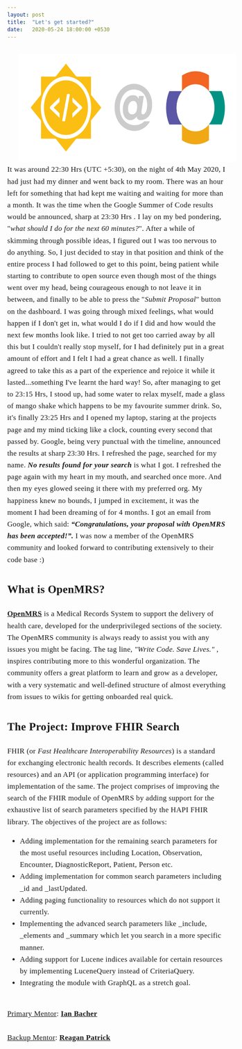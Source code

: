 ```yaml
---
layout: post
title:  "Let's get started?"
date:   2020-05-24 18:00:00 +0530
---
```


<br/>

<img src="/assets/images/gsoc_openmrs.png" style="width:auto; height:250px; position:relative; left:5%;">

<span style="font-family: medium-content-serif-font, Georgia, Cambria, Times New Roman, Times, serif; font-size:17px; letter-spacing: +0.02em; line-height:1.6;">
It was around 22:30 Hrs (UTC +5:30), on the night of 4th May 2020, I had just had my dinner and went back to my room. There was an hour left for something that had kept me waiting and waiting for more than a month. It was the time when the Google Summer of Code results would be announced, sharp at 23:30 Hrs . I lay on my bed pondering, "<i>what should I do for the next 60 minutes?</i>".


<span style="font-family: medium-content-serif-font, Georgia, Cambria, Times New Roman, Times, serif; font-size:17px; letter-spacing: +0.02em; line-height:1.6">
After a while of skimming through possible ideas, I figured out I was too nervous to do anything. So, I just decided to stay in that position and think of the entire process I had followed to get to this point, being patient while starting to contribute to open source even though most of the things went over my head, being courageous enough to not leave it in between, and finally to be able to press the "<i>Submit Proposal</i>" button on the dashboard. 

<span style="font-family: medium-content-serif-font, Georgia, Cambria, Times New Roman, Times, serif; font-size:17px; letter-spacing: +0.02em; line-height:1.6">
I was going through mixed feelings, what would happen if I don't get in, what would I do if I did and how would the next few months look like. I tried to not get too carried away by all this but I couldn't really stop myself, for I had definitely put in a great amount of effort and I felt I had a great chance as well. I finally agreed to take this as a part of the experience and rejoice it while it lasted...something I've learnt the hard way! 

<span style="font-family: medium-content-serif-font, Georgia, Cambria, Times New Roman, Times, serif; font-size:17px; letter-spacing: +0.02em; line-height:1.6">
So, after managing to get to 23:15 Hrs, I stood up, had some water to relax myself, made a glass of mango shake which happens to be my favourite summer drink. So, it's finally 23:25 Hrs and I opened my laptop, staring at the projects page and my mind ticking like a clock, counting every second that passed by.

<span style="font-family: medium-content-serif-font, Georgia, Cambria, Times New Roman, Times, serif; font-size:17px; letter-spacing: +0.02em; line-height:1.6">
Google, being very punctual with the timeline, announced the results at sharp 23:30 Hrs. I refreshed the page, searched for my name. <b><i>No results found for your search</i></b> is what I got. I refreshed the page again with my heart in my mouth, and searched once more. And then my eyes glowed seeing it there with my preferred org. My happiness knew no bounds, I jumped in excitement, it was the moment I had been dreaming of for 4 months. I got an email from Google, which said: <i><b>“Congratulations, your proposal with OpenMRS has been accepted!”.</b></i>
I was now a member of the OpenMRS community and looked forward to contributing extensively to their code base :)

<br />

## <b>What is OpenMRS?</b>

<span style="font-family: medium-content-serif-font, Georgia, Cambria, Times New Roman, Times, serif; font-size:17px; letter-spacing: +0.02em; line-height:1.6">
<b><a href = "https://www.openmrs.org">OpenMRS</a></b> is a Medical Records System to support the delivery of health care, developed for the underprivileged sections of the society. The OpenMRS community is always ready to assist you with any issues you might be facing. The tag line, <i>"Write Code. Save Lives." </i>, inspires contributing more to this wonderful organization. The community offers a great platform to learn and grow as a developer, with a very systematic and well-defined structure of almost everything from issues to wikis for getting onboarded real quick. 

<br />

## <b> The Project: Improve FHIR Search </b>

<span style="font-family: medium-content-serif-font, Georgia, Cambria, Times New Roman, Times, serif; font-size:17px; letter-spacing: +0.02em; line-height:1.6">
FHIR (or <i>Fast Healthcare Interoperability Resources</i>) is a standard for exchanging electronic health records. It describes elements (called resources) and an API (or application programming interface) for implementation of the same. The project comprises of improving the search of the FHIR module of OpenMRS by adding support for the exhaustive list of search parameters specified by the HAPI FHIR library.

<span style="font-family: medium-content-serif-font, Georgia, Cambria, Times New Roman, Times, serif; font-size:17px; letter-spacing: +0.02em; line-height:1.6">
The objectives of the project are as follows:

- <span style="font-family: medium-content-serif-font, Georgia, Cambria, Times New Roman, Times, serif; font-size:17px; letter-spacing: +0.02em; line-height:1.6">Adding implementation for the remaining search parameters for the most useful resources including Location, Observation, Encounter, DiagnosticReport, Patient, Person etc.
- <span style="font-family: medium-content-serif-font, Georgia, Cambria, Times New Roman, Times, serif; font-size:17px; letter-spacing: +0.02em; line-height:1.6">Adding implementation for common search parameters including _id and _lastUpdated.
- <span style="font-family: medium-content-serif-font, Georgia, Cambria, Times New Roman, Times, serif; font-size:17px; letter-spacing: +0.02em; line-height:1.6"> Adding paging functionality to resources which do not support it currently.
- <span style="font-family: medium-content-serif-font, Georgia, Cambria, Times New Roman, Times, serif; font-size:17px; letter-spacing: +0.02em; line-height:1.6">Implementing the advanced search parameters like _include, _elements and _summary which let you search in a more specific manner.
- <span style="font-family: medium-content-serif-font, Georgia, Cambria, Times New Roman, Times, serif; font-size:17px; letter-spacing: +0.02em; line-height:1.6">Adding support for Lucene indices available for certain resources by implementing LuceneQuery instead of CriteriaQuery.
- <span style="font-family: medium-content-serif-font, Georgia, Cambria, Times New Roman, Times, serif; font-size:17px; letter-spacing: +0.02em; line-height:1.6">Integrating the module with GraphQL as a stretch goal.

<br />

<span style="font-family: medium-content-serif-font, Georgia, Cambria, Times New Roman, Times, serif; font-size:17px; letter-spacing: +0.02em; line-height:1.6">
<u>Primary Mentor</u>: <b><a href="https://talk.openmrs.org/u/ibacher">Ian Bacher</a></b>
<br /><br />

<span style="font-family: medium-content-serif-font, Georgia, Cambria, Times New Roman, Times, serif; font-size:17px; letter-spacing: +0.02em; line-height:1.6">
<u>Backup Mentor</u>: <b><a href="https://talk.openmrs.org/u/reagan">Reagan Patrick</a></b>